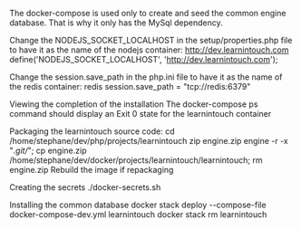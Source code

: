 The docker-compose is used only to create and seed the common engine database. That is why it only has the MySql dependency.

Change the NODEJS_SOCKET_LOCALHOST in the setup/properties.php file to have it as the name of the nodejs container: http://dev.learnintouch.com
define('NODEJS_SOCKET_LOCALHOST', 'http://dev.learnintouch.com');

Change the session.save_path in the php.ini file to have it as the name of the redis container: redis
session.save_path = "tcp://redis:6379"

Viewing the completion of the installation
The docker-compose ps command should display an Exit 0 state for the learnintouch container

Packaging the learnintouch source code:
cd /home/stephane/dev/php/projects/learnintouch
zip engine.zip engine -r -x "*.git/*";
cp engine.zip /home/stephane/dev/docker/projects/learnintouch/learnintouch;
rm engine.zip
Rebuild the image if repackaging

Creating the secrets
./docker-secrets.sh

Installing the common database
docker stack deploy --compose-file docker-compose-dev.yml learnintouch
docker stack rm learnintouch

